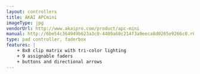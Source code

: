 ```yaml
---
layout: controllers
title: AKAI APCmini
imageType: jpg
vendorUrl: http://www.akaipro.com/product/apc-mini
manual: http://6be54c364949b623a3c0-4409a68c214f3a9eeca8d0265e9266c0.r0.cf2.rackcdn.com/990/documents/APC%20mini%20-%20User%20Guide%20-%20v1.0.pdf
type: pad controller, faderbox
features: |
    + 8x8 clip matrix with tri-color lighting
    + 9 assignable faders 
    + buttons and directional arrows
---
```


